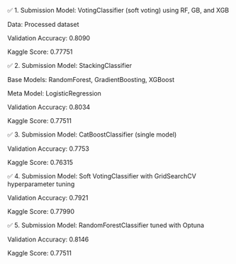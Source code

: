 ✅ 1. Submission
Model: VotingClassifier (soft voting) using RF, GB, and XGB

Data: Processed dataset

Validation Accuracy: 0.8090

Kaggle Score: 0.77751

✅ 2. Submission
Model: StackingClassifier

Base Models: RandomForest, GradientBoosting, XGBoost

Meta Model: LogisticRegression

Validation Accuracy: 0.8034

Kaggle Score: 0.77511

✅ 3. Submission
Model: CatBoostClassifier (single model)

Validation Accuracy: 0.7753

Kaggle Score: 0.76315

✅ 4. Submission
Model: Soft VotingClassifier with GridSearchCV hyperparameter tuning

Validation Accuracy: 0.7921

Kaggle Score: 0.77990

✅ 5. Submission
Model: RandomForestClassifier tuned with Optuna

Validation Accuracy: 0.8146

Kaggle Score: 0.77511
